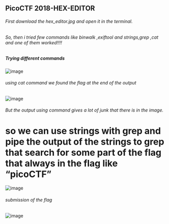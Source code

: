 ## PicoCTF 2018-HEX-EDITOR

###### First download the hex_editor.jpg and open it in the terminal.
###### So, then i tried few commands like *binwalk ,exiftool and strings,grep ,cat* and one of them worked!!!!




##### Trying different commands
![image](https://user-images.githubusercontent.com/60177793/89198286-a49bb780-d5ca-11ea-9da1-95aeca751166.png)
###### using cat command we found the flag at the end of the output
![image](https://user-images.githubusercontent.com/60177793/89198469-e593cc00-d5ca-11ea-92c9-9085eb3dcc36.png)

###### But the output using command gives a lot of junk that there is in the image.
# so we can use strings with grep and pipe the output of the strings to grep that search for some part of the flag that always in the flag like “picoCTF”
![image](https://user-images.githubusercontent.com/60177793/89198597-0eb45c80-d5cb-11ea-84b7-eae6454d592c.png)


###### submission of the flag
![image](https://user-images.githubusercontent.com/60177793/89198009-293a0600-d5ca-11ea-9925-d3b7e6cf17fa.png)



